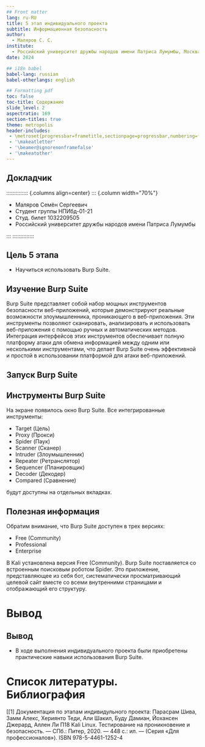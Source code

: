 ```yaml
---
## Front matter
lang: ru-RU
title: 5 этап индивидуального проекта
subtitle: Информационная безопасность
author:
  - Маляров С. С.
institute:
  - Российский университет дружбы народов имени Патриса Лумумбы, Москва, Россия
date: 2024

## i18n babel
babel-lang: russian
babel-otherlangs: english

## Formatting pdf
toc: false
toc-title: Содержание
slide_level: 2
aspectratio: 169
section-titles: true
theme: metropolis
header-includes:
 - \metroset{progressbar=frametitle,sectionpage=progressbar,numbering=fraction}
 - '\makeatletter'
 - '\beamer@ignorenonframefalse'
 - '\makeatother'
---
```


## Докладчик

:::::::::::::: {.columns align=center}
::: {.column width="70%"}

  * Маляров Семён Сергеевич
  * Студент группы НПИбд-01-21
  * Студ. билет 1032209505
  * Российский университет дружбы народов имени Патриса Лумумбы



:::
::::::::::::::


## Цель 5 этапа

- Научиться использовать Burp Suite.

## Изучение Burp Suite

Burp Suite представляет собой набор мощных инструментов безопасности веб-приложений, которые демонстрируют реальные
возможности злоумышленника, проникающего в веб-приложения. Эти инструменты позволяют сканировать, анализировать и
использовать веб-приложения с помощью ручных и автоматических методов. Интеграция интерфейсов этих инструментов
обеспечивает полную платформу атаки для обмена информацией между одним или несколькими инструментами, что делает
Burp Suite очень эффективной и простой в использовании платформой для атаки веб-приложений.

## Запуск Burp Suite


## Инструменты Burp Suite

На экране появилось окно Burp Suite. Все интегрированные инструменты:

- Target (Цель)
- Proxy (Прокси)
- Spider (Паук)
- Scanner (Сканер)
- Intruder (Злоумышленник)
- Repeater (Ретранслятор)
- Sequencer (Планировщик)
- Decoder (Декодер)
- Compared (Сравнение)

будут доступны на отдельных вкладках. 

## Полезная информация

Обратим внимание, что Burp Suite доступен в трех версиях:

- Free (Community)
- Professional
- Enterprise

В Kali установлена версия Free (Community). Burp Suite поставляется со встроенным поисковым роботом Spider.
Это приложение, представляющее из себя бот, систематически просматривающий целевой сайт вместе со всеми внутренними
страницами и отображающий его структуру.

# Вывод

## Вывод

- В ходе выполнения индивидуального проекта были приобретены практические навыки использования Burp Suite.

# Список литературы. Библиография

[[1] Документация по этапам индивидульного проекта:  Парасрам Шива, Замм Алекс, Хериянто Теди, Али Шакил, Буду Дамиан,
Йохансен Джерард, Аллен Ли П18 Kali Linux. Тестирование на проникновение и безопасность. — СПб.: Питер, 2020. — 448 с.:
ил. — (Серия «Для профессионалов»). ISBN 978-5-4461-1252-4

